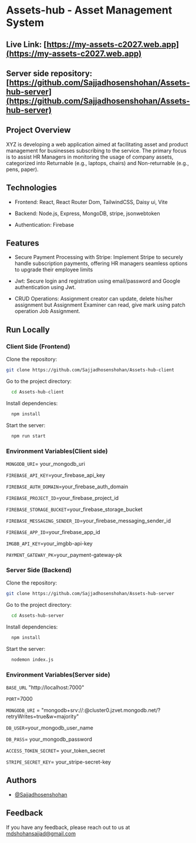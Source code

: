 # Assets-hub - Asset Management System

## Live Link: [https://my-assets-c2027.web.app](https://my-assets-c2027.web.app)

## Server side repository: [https://github.com/Sajjadhosenshohan/Assets-hub-server](https://github.com/Sajjadhosenshohan/Assets-hub-server)





## Project Overview

XYZ is developing a web application aimed at facilitating asset and product management for businesses subscribing to the service. The primary focus is to assist HR Managers in monitoring the usage of company assets, categorized into Returnable (e.g., laptops, chairs) and Non-returnable (e.g., pens, paper).


## Technologies

- Frontend: React, React Router Dom, TailwindCSS, Daisy ui, Vite

- Backend: Node.js, Express, MongoDB, stripe, jsonwebtoken
- Authentication: Firebase

## Features

- Secure Payment Processing with Stripe: Implement Stripe to securely handle subscription payments, offering HR managers seamless options to upgrade their employee limits

- Jwt: Secure login and registration using email/password and Google authentication using Jwt.

- CRUD Operations: Assignment creator can update, delete his/her assignment but Assignment Examiner can  read, give mark using patch operation Job Assignment.



## Run Locally

### Client Side (Frontend)

Clone the repository:

```bash
git clone https://github.com/Sajjadhosenshohan/Assets-hub-client

```

Go to the project directory:

```bash
  cd Assets-hub-client
```

Install dependencies:

```bash
  npm install
```

Start the server:

```bash
  npm run start
```
### Environment Variables(Client side)

`MONGODB_URI`= your_mongodb_uri

`FIREBASE_API_KEY`=your_firebase_api_key

`FIREBASE_AUTH_DOMAIN`=your_firebase_auth_domain

`FIREBASE_PROJECT_ID`=your_firebase_project_id

`FIREBASE_STORAGE_BUCKET`=your_firebase_storage_bucket

`FIREBASE_MESSAGING_SENDER_ID`=your_firebase_messaging_sender_id

`FIREBASE_APP_ID`=your_firebase_app_id

`IMGBB_API_KEY`=your_imgbb-api-key

`PAYMENT_GATEWAY_PK`=your_payment-gateway-pk




### Server Side (Backend)

Clone the repository:

```bash
git clone https://github.com/Sajjadhosenshohan/Assets-hub-server

```

Go to the project directory:

```bash
  cd Assets-hub-server
```

Install dependencies:

```bash
  npm install
```

Start the server:

```bash
  nodemon index.js
```
### Environment Variables(Server side)

`BASE_URL` "http://localhost:7000"

`PORT`=7000

`MONGODB_URI` = "mongodb+srv://:@cluster0.jzvet.mongodb.net/?retryWrites=true&w=majority"

`DB_USER`=your_mongodb_user_name

`DB_PASS`= your_mongodb_password

`ACCESS_TOKEN_SECRET`= your_token_secret

`STRIPE_SECRET_KEY`= your_stripe-secret-key


## Authors

- [@Sajjadhosenshohan](https://github.com/Sajjadhosenshohan)


## Feedback

If you have any feedback, please reach out to us at mdshohansajjad@gmail.com

